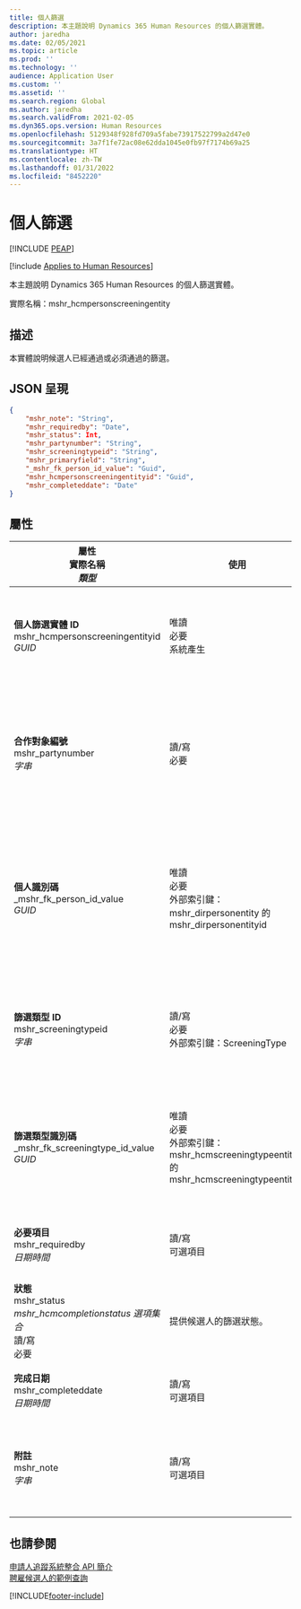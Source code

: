 ```yaml
---
title: 個人篩選
description: 本主題說明 Dynamics 365 Human Resources 的個人篩選實體。
author: jaredha
ms.date: 02/05/2021
ms.topic: article
ms.prod: ''
ms.technology: ''
audience: Application User
ms.custom: ''
ms.assetid: ''
ms.search.region: Global
ms.author: jaredha
ms.search.validFrom: 2021-02-05
ms.dyn365.ops.version: Human Resources
ms.openlocfilehash: 5129348f928fd709a5fabe73917522799a2d47e0
ms.sourcegitcommit: 3a7f1fe72ac08e62dda1045e0fb97f7174b69a25
ms.translationtype: HT
ms.contentlocale: zh-TW
ms.lasthandoff: 01/31/2022
ms.locfileid: "8452220"
---
```

# <a name="person-screening"></a>個人篩選


[!INCLUDE [PEAP](../includes/peap-1.md)]

[!include [Applies to Human Resources](../includes/applies-to-hr.md)]

本主題說明 Dynamics 365 Human Resources 的個人篩選實體。

實際名稱：mshr_hcmpersonscreeningentity

## <a name="description"></a>描述

本實體說明候選人已經通過或必須通過的篩選。

## <a name="json-representation"></a>JSON 呈現

```json
{
    "mshr_note": "String",
    "mshr_requiredby": "Date",
    "mshr_status": Int,
    "mshr_partynumber": "String",
    "mshr_screeningtypeid": "String",
    "mshr_primaryfield": "String",
    "_mshr_fk_person_id_value": "Guid",
    "mshr_hcmpersonscreeningentityid": "Guid",
    "mshr_completeddate": "Date"
}
```

## <a name="properties"></a>屬性

| 屬性<br>**實際名稱**<br>**_類型_** | 使用 | 描述 |
| --- | --- | --- |
| **個人篩選實體 ID**<br>mshr_hcmpersonscreeningentityid<br>*GUID* | 唯讀<br>必要<br>系統產生 | 唯一個人篩選記錄主要識別碼。 |
| **合作對象編號**<br>mshr_partynumber<br>*字串* | 讀/寫<br>必要 | 與候選人關聯的合作對象 (個人) 編號。 |
| **個人識別碼**<br>_mshr_fk_person_id_value<br>*GUID* | 唯讀<br>必要<br>外部索引鍵：mshr_dirpersonentity 的 mshr_dirpersonentityid | 系統產生的合作對象 (個人) 實體記錄識別碼。 |
| **篩選類型 ID**<br>mshr_screeningtypeid<br>*字串* | 讀/寫<br>必要<br>外部索引鍵：ScreeningType | 人力資源定義的篩選類型識別碼。 |
| **篩選類型識別碼**<br>_mshr_fk_screeningtype_id_value<br>*GUID* | 唯讀<br>必要<br>外部索引鍵：mshr_hcmscreeningtypeentity 的 mshr_hcmscreeningtypeentityid | 系統在關聯實體產生的篩選類型識別碼。 |
| **必要項目**<br>mshr_requiredby<br>*日期時間* | 讀/寫<br>可選項目 | 需要完成篩選的日期。 |
| **狀態**<br>mshr_status<br>*mshr_hcmcompletionstatus 選項集合*<br>讀/寫<br>必要 | 提供候選人的篩選狀態。 |
| **完成日期**<br>mshr_completeddate<br>*日期時間* | 讀/寫<br>可選項目 | 篩選完成的日期。 |
| **附註**<br>mshr_note<br>*字串* | 讀/寫<br>可選項目 | 錄用經理和招募人員專用注釋。 |

## <a name="see-also"></a>也請參閱

[申請人追蹤系統整合 API 簡介](hr-admin-integration-ats-api-introduction.md)<br>
[聘雇候選人的範例查詢](hr-admin-integration-ats-api-candidate-to-hire-example-query.md)



[!INCLUDE[footer-include](../includes/footer-banner.md)]
